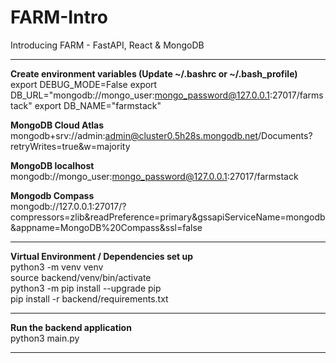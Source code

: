# FARM-Intro
Introducing FARM - FastAPI, React &amp; MongoDB
****
**Create environment variables (Update ~/.bashrc or ~/.bash_profile)**  
export DEBUG_MODE=False
export DB_URL="mongodb://mongo_user:mongo_password@127.0.0.1:27017/farmstack"
export DB_NAME="farmstack"  

**MongoDB Cloud Atlas**  
mongodb+srv://admin:admin@cluster0.5h28s.mongodb.net/Documents?retryWrites=true&w=majority

**MongoDB localhost**  
mongodb://mongo_user:mongo_password@127.0.0.1:27017/farmstack  

**Mongodb Compass**  
mongodb://127.0.0.1:27017/?compressors=zlib&readPreference=primary&gssapiServiceName=mongodb&appname=MongoDB%20Compass&ssl=false  

****
**Virtual Environment / Dependencies set up**  
python3 -m venv venv  
source backend/venv/bin/activate  
python3 -m pip install --upgrade pip  
pip install -r backend/requirements.txt  
****
**Run the backend application**  
python3 main.py


****